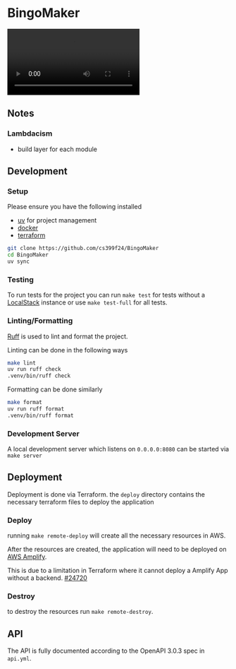 # BingoMaker

![Website Demo](Demo.mp4)

## Notes

### Lambdacism

* build layer for each module

## Development

### Setup

Please ensure you have the following installed

* [uv](https://docs.astral.sh/uv/#getting-started) for project management
* [docker](https://www.docker.com/)
* [terraform](https://developer.hashicorp.com/terraform/install)


```bash
git clone https://github.com/cs399f24/BingoMaker
cd BingoMaker
uv sync
```

### Testing

To run tests for the project you can run `make test` for tests without a [LocalStack](https://www.localstack.cloud/) instance or use `make test-full` for all tests.

### Linting/Formatting

[Ruff](https://docs.astral.sh/ruff/) is used to lint and format the project.

Linting can be done in the following ways

```bash
make lint
uv run ruff check
.venv/bin/ruff check
```

Formatting can be done similarly

```bash
make format
uv run ruff format
.venv/bin/ruff format
```

### Development Server

A local development server which listens on `0.0.0.0:8080` can be started via `make server`

## Deployment

Deployment is done via Terraform. the `deploy` directory contains the necessary terraform files to deploy the application

### Deploy
running `make remote-deploy` will create all the necessary resources in AWS.

After the resources are created, the application will need to be deployed on [AWS Amplify](https://us-east-1.console.aws.amazon.com/amplify/apps).

This is due to a limitation in Terraform where it cannot deploy a Amplify App without a backend. [#24720](https://github.com/hashicorp/terraform-provider-aws/issues/24720)

### Destroy
to destroy the resources run `make remote-destroy`.


## API

The API is fully documented according to the OpenAPI 3.0.3 spec in `api.yml`.
